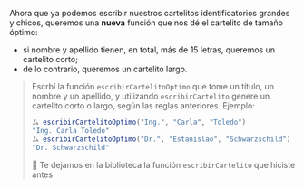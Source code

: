 Ahora que ya podemos escribir nuestros cartelitos identificatorios grandes y chicos, queremos una **nueva** función que nos dé el cartelito de tamaño óptimo: 

* si nombre y apellido tienen, en total, más de 15 letras, queremos un cartelito corto;
* de lo contrario, queremos un cartelito largo.

> Escrbí la función `escribirCartelitoOptimo` que tome un título, un nombre y un apellido, y utilizando `escribirCartelito` genere un cartelito corto o largo, según las reglas anteriores. Ejemplo: 
> 
> ```javascript
> ム escribirCartelitoOptimo("Ing.", "Carla", "Toledo")
> "Ing. Carla Toledo"
> ム escribirCartelitoOptimo("Dr.", "Estanislao", "Schwarzschild")
> "Dr. Schwarzschild"
> ```
>
> :memo: Te dejamos en la biblioteca la función  `escribirCartelito` que hiciste antes